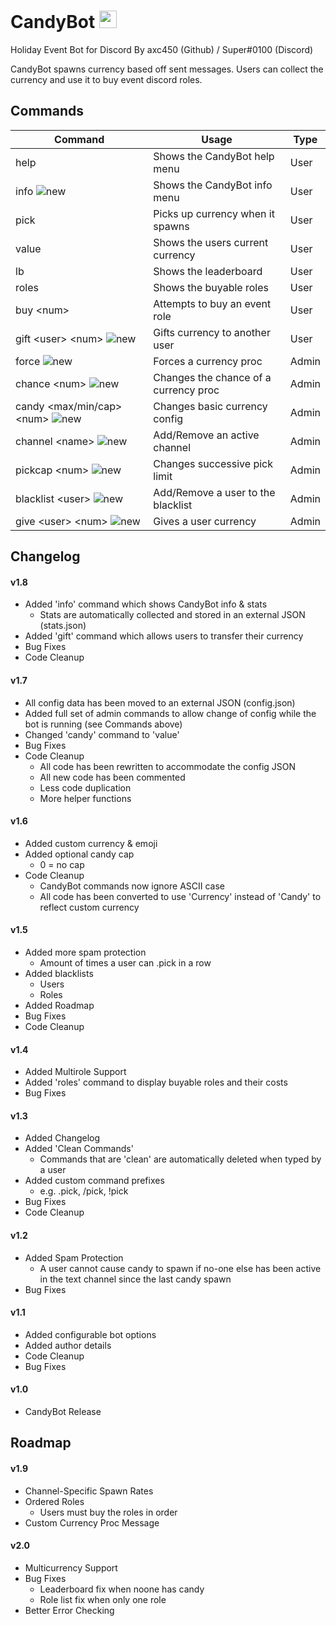 # CandyBot <img src="https://discordapp.com/assets/49b17ff287afeb1d5feffe0e7af3c2ec.svg" width="28" height="28">

Holiday Event Bot for Discord
By axc450 (Github) / Super#0100 (Discord)

CandyBot spawns currency based off sent messages.
Users can collect the currency and use it to buy event discord roles.

## Commands

| Command                       | Usage                                 | Type  |
|-------------------------------|---------------------------------------|-------|
| help                          | Shows the CandyBot help menu          | User  |
| info ![new](https://i.imgur.com/sBZ8aDu.png)                         | Shows the CandyBot info menu          | User  |
| pick                          | Picks up currency when it spawns      | User  |
| value                         | Shows the users current currency      | User  |
| lb                            | Shows the leaderboard                 | User  |
| roles                         | Shows the buyable roles               | User  |
| buy \<num\>                   | Attempts to buy an event role         | User  |
| gift \<user\> \<num\> ![new](https://i.imgur.com/sBZ8aDu.png)         | Gifts currency to another user                 | User |
| force ![new](https://i.imgur.com/sBZ8aDu.png)                         | Forces a currency proc                | Admin |
| chance \<num\> ![new](https://i.imgur.com/sBZ8aDu.png)                | Changes the chance of a currency proc | Admin |
| candy \<max/min/cap\> \<num\> ![new](https://i.imgur.com/sBZ8aDu.png) | Changes basic currency config         | Admin |
| channel \<name\> ![new](https://i.imgur.com/sBZ8aDu.png)              | Add/Remove an active channel          | Admin |
| pickcap \<num\> ![new](https://i.imgur.com/sBZ8aDu.png)               | Changes successive pick limit         | Admin |
| blacklist \<user\> ![new](https://i.imgur.com/sBZ8aDu.png)            | Add/Remove a user to the blacklist    | Admin |
| give \<user\> \<num\> ![new](https://i.imgur.com/sBZ8aDu.png)         | Gives a user currency                 | Admin |

## Changelog

#### v1.8

- Added 'info' command which shows CandyBot info & stats
	- Stats are automatically collected and stored in an external JSON (stats.json)
- Added 'gift' command which allows users to transfer their currency
- Bug Fixes
- Code Cleanup

#### v1.7

- All config data has been moved to an external JSON (config.json)
- Added full set of admin commands to allow change of config while the bot is running (see Commands above)
- Changed 'candy' command to 'value'
- Bug Fixes
- Code Cleanup
	- All code has been rewritten to accommodate the config JSON
	- All new code has been commented
	- Less code duplication
	- More helper functions

#### v1.6

- Added custom currency & emoji 
- Added optional candy cap
	- 0 = no cap
- Code Cleanup
	- CandyBot commands now ignore ASCII case
	- All code has been converted to use 'Currency' instead of 'Candy' to reflect custom currency

#### v1.5

- Added more spam protection
	- Amount of times a user can .pick in a row
- Added blacklists
	- Users
	- Roles
- Added Roadmap
- Bug Fixes
- Code Cleanup

#### v1.4

- Added Multirole Support
- Added 'roles' command to display buyable roles and their costs
- Bug Fixes

#### v1.3

- Added Changelog
- Added 'Clean Commands'
	- Commands that are 'clean' are automatically deleted when typed by a user
- Added custom command prefixes
	- e.g. .pick, /pick, !pick
- Bug Fixes
- Code Cleanup

#### v1.2

- Added Spam Protection
	- A user cannot cause candy to spawn if no-one else has been active in the text channel since the last candy spawn
- Bug Fixes

#### v1.1

- Added configurable bot options
- Added author details
- Code Cleanup
- Bug Fixes

#### v1.0

- CandyBot Release

## Roadmap

#### v1.9

- Channel-Specific Spawn Rates
- Ordered Roles
	- Users must buy the roles in order
- Custom Currency Proc Message

#### v2.0

- Multicurrency Support
- Bug Fixes
	- Leaderboard fix when noone has candy
	- Role list fix when only one role
- Better Error Checking